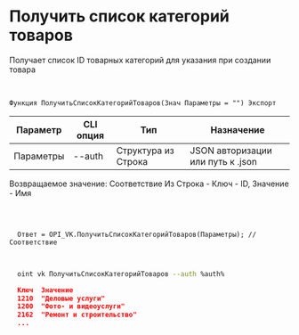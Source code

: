 ﻿---
sidebar_position: 1
---

# Получить список категорий товаров
 Получает список ID товарных категорий для указания при создании товара


<br/>


`Функция ПолучитьСписокКатегорийТоваров(Знач Параметры = "") Экспорт`

  | Параметр | CLI опция | Тип | Назначение |
  |-|-|-|-|
  | Параметры | --auth | Структура из Строка | JSON авторизации или путь к .json |

  
  Возвращаемое значение:   Соответствие Из Строка - Ключ - ID, Значение - Имя

<br/>




```bsl title="Пример кода"
  
  Ответ = OPI_VK.ПолучитьСписокКатегорийТоваров(Параметры); //Соответствие
  
```
	


```sh title="Пример команды CLI"
    
  oint vk ПолучитьСписокКатегорийТоваров --auth %auth%

```

```json title="Результат"
  Ключ  Значение
  1210	"Деловые услуги"
  1200	"Фото- и видеоуслуги"
  2162	"Ремонт и строительство"
  ...
```
